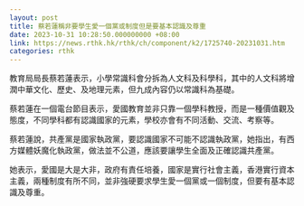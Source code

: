 ```yaml
---
layout: post
title: 蔡若蓮稱非要學生愛一個黨或制度但是要基本認識及尊重
date: 2023-10-31 10:28:50.000000000 +08:00
link: https://news.rthk.hk/rthk/ch/component/k2/1725740-20231031.htm
categories: rthk
---
```


教育局局長蔡若蓮表示，小學常識科會分拆為人文科及科學科，其中的人文科將增潤中華文化、歷史、及地理元素，但九成內容仍以常識科為基礎。

蔡若蓮在一個電台節目表示，愛國教育並非只靠一個學科教授，而是一種價值觀及態度，不同學科都有認識國家的元素，學校亦會有不同活動、交流、考察等。

蔡若蓮說，共產黨是國家執政黨，要認識國家不可能不認識執政黨，她指出，有西方媒體妖魔化執政黨，做法並不公道，應該要讓學生全面及正確認識共產黨。

她表示，愛國是大是大非，政府有責任培養，國家是實行社會主義，香港實行資本主義，兩種制度有所不同，並非強硬要求學生愛一個黨或一個制度，但要有基本認識及尊重。
